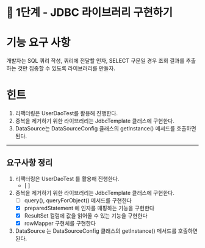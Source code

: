 # 🚀 1단계 - JDBC 라이브러리 구현하기

# **기능 요구 사항**

개발자는 SQL 쿼리 작성, 쿼리에 전달할 인자, SELECT 구문일 경우 조회 결과를 추출하는 것만 집중할 수 있도록 라이브러리를 만들자.

# **힌트**

1. 리팩터링은 UserDaoTest를 활용해 진행한다.
2. 중복을 제거하기 위한 라이브러리는 JdbcTemplate 클래스에 구현한다.
3. DataSource는 DataSourceConfig 클래스의 getInstance() 메서드를 호출하면 된다.

---
## 요구사항 정리

1. 리팩터링은 UserDaoTest 를 활용해 진행한다.
   - [ ] 
2. 중복을 제거하기 위한 라이브러리는 JdbcTemplate 클래스에 구현한다.
   - [ ] query(), queryForObject() 메서드를 구현한다 
   - [x] preparedStatement 에 인자를 매핑하는 기능을 구현한다
   - [x] ResultSet 컬럼에 값을 읽어올 수 있는 기능을 구현한다
   - [x] rowMapper 구현체를 구현한다 
3. DataSource 는 DataSourceConfig 클래스의 getInstance() 메서드를 호출하면 된다.